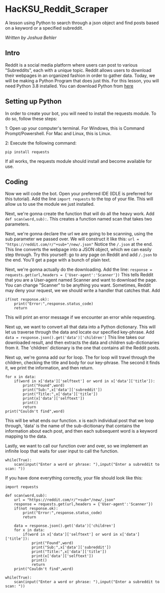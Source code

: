 # HacKSU_Reddit_Scraper
A lesson using Python to search through a json object and find posts based on a keyword or a specified subreddit.

*Written by Joshua Behler*

## Intro
Reddit is a social media platform where users can post to various "Subreddits", each with a unique topic. Reddit allows users to download their webpages in an organized fashion in order to gather data. Today, we will be making a Python Program that does just this. For this lesson, you will need Python 3.8 installed. You can download Python from [here](https://python.org)
## Setting up Python
In order to create your bot, you will need to install the requests module. To do so, follow these steps:

1: Open up your computer's terminal. For Windows, this is Command Prompt/Powershell. For Mac and Linux, this is Linux.

2: Execute the following command:
```
pip install requests
```
If all works, the requests module should install and become available for use.
## Coding
Now we will code the bot. Open your preferred IDE (IDLE is preferred for this tutorial). Add the line ```import requests``` to the top of your file. This will allow us to use the module we just installed.

Next, we're gonna create the function that will do all the heavy work. Add ```def scan(word,sub):```. This creates a function named scan that takes two parameters. 

Next, we're gonna declare the url we are going to be scanning, using the sub parameter we passed over. We will construct it like this:
```url = "https://reddit.com/r/"+sub+"/new/.json"```
Notice the `/.json` at the end. This line converts the webpage into a JSON object, which we can easily step through. Try this yourself: go to any page on Reddit and add `/.json` to the end. You'll get a page with a bunch of plain text.

Next, we're gonna actually do the downloading. Add the line:
```response = requests.get(url,headers = {'User-agent':'Scanner'})```
This tells Reddit that you are a User-agent named Scanner and want to download the page. You can change "Scanner" to be anything you want. Sometimes, Reddit may deny your request, we we should write a handler that catches that. Add
```
if(not response.ok):
    print("Error:",response.status_code)
    return
```
This will print an error message if we encounter an error while requesting.

Next up, we want to convert all that data into a Python dictionary. This will let us traverse through the data and locate our specified key-phrase. Add
```data = response.json().get('data')['children']```
This line takes our downloaded result, and then extracts the data and children sub-dictionaries from it. The 'children' dictionary is the one that contains all the Reddit posts.

Next up, we're gonna add our for loop. The for loop will travel through the children, checking the title and body for our key-phrase. The second it finds it, we print the information, and then return.
```
for x in data:
    if(word in x['data']['selftext'] or word in x['data']['title']):
        print("Found",word)
        print("Sub:",x['data']['subreddit'])
        print("Title:",x['data']['title'])
        print(x['data']['selftext'])
        print()
        return
print("Couldn't find",word)
```
This will be what ends our function. x is each individual post that we loop through, 'data' is the name of the sub-dicitionary that contains the information about each post, and then each subsequent word is a keyword mapping to the data.

Lastly, we want to call our function over and over, so we implement an infinite loop that waits for user input to call the function.
```
while(True):
    scan(input("Enter a word or phrase: "),input("Enter a subreddit to scan: "))
```

If you have done everything correctly, your file should look like this:
```
import requests

def scan(word,sub):
    url = "https://reddit.com/r/"+sub+"/new/.json"
    response = requests.get(url,headers = {'User-agent':'Scanner'})
    if(not response.ok):
        print("Error:",response.status_code)
        return

    data = response.json().get('data')['children']
    for x in data:
        if(word in x['data']['selftext'] or word in x['data']['title']):
            print("Found",word)
            print("Sub:",x['data']['subreddit'])
            print("Title:",x['data']['title'])
            print(x['data']['selftext'])
            print()
            return
    print("Couldn't find",word)

while(True):
    scan(input("Enter a word or phrase: "),input("Enter a subreddit to scan: "))
```
